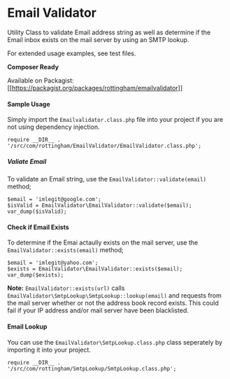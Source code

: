 Email Validator
============

Utility Class to validate Email address string as well as determine if the Email inbox exists on the mail server by using an SMTP lookup.

For extended usage examples, see test files.

**Composer Ready**

Available on Packagist: [[https://packagist.org/packages/rottingham/emailvalidator]]

#### Sample Usage

Simply import the `Emailvalidator.class.php` file into your project if you are not using dependency injection.

    require __DIR__ . '/src/com/rottingham/EmailValidator/EmailValidator.class.php';

##### Valiate Email

To validate an Email string, use the `EmailValidator::validate(email)` method;

    $email = 'imlegit@google.com';
    $isValid = EmailValidator\EmailValidator::validate($email);
    var_dump($isValid);
    
#### Check if Email Exists

To determine if the Emai actaully exists on the mail server, use the `EmailValidator::exists(email)` method;

    $email = 'imlegit@yahoo.com';
    $exists = EmailValidator\EmailValidator::exists($email);
    var_dump($exists);
    
**Note:** `EmailValidator::exists(url)` calls `EmailValidator\SmtpLookup\SmtpLookup::lookup(email)` and requests from the mail server whether or not the address book record exists. This could fail if your IP address and/or mail server have been blacklisted.


#### Email Lookup

You can use the `EmailValidator\SmtpLookup.class.php` class seperately by importing it into your project.

    require __DIR__ . '/src/com/rottingham/SmtpLookup/SmtpLookup.class.php';
